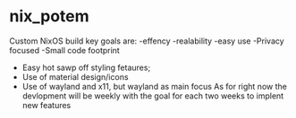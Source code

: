 # nix_potem
Custom NixOS build
key goals are:
-effency 
-realability
-easy use
-Privacy focused
-Small  code footprint 
- Easy hot sawp off styling fetaures;
- Use of material design/icons
- Use of wayland and x11, but wayland as main focus
As for right now the devlopment will be weekly with the goal for each two weeks to implent new features
